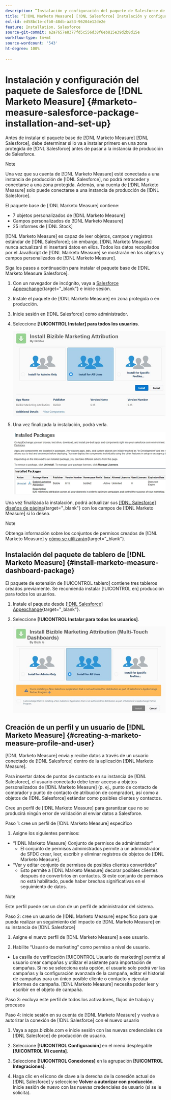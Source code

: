 ```yaml
---
description: “Instalación y configuración del paquete de Salesforce de [!DNL Marketo Measure] - [!DNL Marketo Measure] - Documentación del producto”
title: “[!DNL Marketo Measure] [!DNL Salesforce] Instalación y configuración del paquete”
exl-id: ed58bc1e-cfb0-48db-aa53-96204e12de2e
feature: Installation, Salesforce
source-git-commit: a2a7657e8377fd5c556d38f6eb815e39d2b8d15e
workflow-type: tm+mt
source-wordcount: '543'
ht-degree: 100%

---
```


# Instalación y configuración del paquete de Salesforce de [!DNL Marketo Measure] {#marketo-measure-salesforce-package-installation-and-set-up}

Antes de instalar el paquete base de [!DNL Marketo Measure] [!DNL Salesforce], debe determinar si lo va a instalar primero en una zona protegida de [!DNL Salesforce] antes de pasar a la instancia de producción de Salesforce.

>[!NOTE]
>
>Una vez que su cuenta de [!DNL Marketo Measure] esté conectada a una instancia de producción de [!DNL Salesforce], no podrá retroceder y conectarse a una zona protegida. Además, una cuenta de [!DNL Marketo Measure] solo puede conectarse a una instancia de producción de [!DNL Salesforce].

El paquete base de [!DNL Marketo Measure] contiene:

* 7 objetos personalizados de [!DNL Marketo Measure]
* Campos personalizados de [!DNL Marketo Measure]
* 25 informes de [!DNL Stock]

[!DNL Marketo Measure] es capaz de leer objetos, campos y registros estándar de [!DNL Salesforce]; sin embargo, [!DNL Marketo Measure] nunca actualizará ni insertará datos en ellos. Todos los datos recopilados por el JavaScript de [!DNL Marketo Measure] se mostrarán en los objetos y campos personalizados de [!DNL Marketo Measure].

Siga los pasos a continuación para instalar el paquete base de [!DNL Marketo Measure Salesforce].

1. Con un navegador de incógnito, vaya a [Salesforce Appexchange](https://appexchange.salesforce.com/appxListingDetail?listingId=a0N3000000B3KLuEAN){target="_blank"} e inicie sesión.

1. Instale el paquete de [!DNL Marketo Measure] en zona protegida o en producción.

1. Inicie sesión en [!DNL Salesforce] como administrador.

1. Seleccione **[!UICONTROL Instalar] para todos los usuarios**.

   ![](assets/marketo-measure-salesforce-package-installation-and-set-up-1.png)

1. Una vez finalizada la instalación, podrá verla.

   ![](assets/marketo-measure-salesforce-package-installation-and-set-up-2.png)

Una vez finalizada la instalación, podrá actualizar sus [[!DNL Salesforce] diseños de página](/help/configuration-and-setup/marketo-measure-and-salesforce/page-layout-instructions.md){target="_blank"} con los campos de [!DNL Marketo Measure] si lo desea.

>[!NOTE]
>
>Obtenga información sobre los conjuntos de permisos creados de [!DNL Marketo Measure] y [cómo se utilizarán](/help/configuration-and-setup/marketo-measure-and-salesforce/marketo-measure-permission-sets.md){target="_blank"}.

## Instalación del paquete de tablero de [!DNL Marketo Measure] {#install-marketo-measure-dashboard-package}

El paquete de extensión de [!UICONTROL tablero] contiene tres tableros creados previamente. Se recomienda instalar [!UICONTROL en] producción para todos los usuarios.

1. Instale el paquete desde [[!DNL Salesforce] Appexchange](https://login.salesforce.com/packaging/installPackage.apexp?p0=04t610000001jI6){target="_blank"}.

1. Seleccione **[!UICONTROL Instalar para todos los usuarios]**.

   ![](assets/marketo-measure-salesforce-package-installation-and-set-up-3.png)

## Creación de un perfil y un usuario de [!DNL Marketo Measure] {#creating-a-marketo-measure-profile-and-user}

[!DNL Marketo Measure] envía y recibe datos a través de un usuario conectado de [!DNL Salesforce] dentro de la aplicación [!DNL Marketo Measure].

Para insertar datos de puntos de contacto en su instancia de [!DNL Salesforce], el usuario conectado debe tener acceso a objetos personalizados de [!DNL Marketo Measure] (p. ej., punto de contacto de comprador y punto de contacto de atribución de comprador), así como a objetos de [!DNL Salesforce] estándar como posibles clientes y contactos.

Cree un perfil de [!DNL Marketo Measure] para garantizar que no se producirá ningún error de validación al enviar datos a Salesforce.

Paso 1: cree un perfil de [!DNL Marketo Measure] específico

1. Asigne los siguientes permisos:

* “[!DNL Marketo Measure] Conjunto de permisos de administrador”
   * El conjunto de permisos administrados permite a un administrador de SFDC crear, leer, escribir y eliminar registros de objetos de [!DNL Marketo Measure].
* “Ver y editar conjunto de permisos de posibles clientes convertidos”
   * Esto permite a [!DNL Marketo Measure] decorar posibles clientes después de convertirlos en contactos. Si este conjunto de permisos no está habilitado, puede haber brechas significativas en el seguimiento de datos.

>[!NOTE]
>
>Este perfil puede ser un clon de un perfil de administrador del sistema.

Paso 2: cree un usuario de [!DNL Marketo Measure] específico para que pueda realizar un seguimiento del impacto de [!DNL Marketo Measure] en su instancia de [!DNL Salesforce]

1. Asigne el nuevo perfil de [!DNL Marketo Measure] a ese usuario.

1. Habilite “Usuario de marketing” como permiso a nivel de usuario.

* La casilla de verificación [!UICONTROL Usuario de marketing] permite al usuario crear campañas y utilizar el asistente para importación de campañas. Si no se selecciona esta opción, el usuario solo podrá ver las campañas y la configuración avanzada de la campaña, editar el historial de campañas para un único posible cliente o contacto y ejecutar informes de campaña. [!DNL Marketo Measure] necesita poder leer y escribir en el objeto de campaña.

Paso 3: excluya este perfil de todos los activadores, flujos de trabajo y procesos

Paso 4: inicie sesión en su cuenta de [!DNL Marketo Measure] y vuelva a autorizar la conexión de [!DNL Salesforce] con el nuevo usuario

1. Vaya a apps.bizible.com e inicie sesión con las nuevas credenciales de [!DNL Salesforce] de producción de usuario.

1. Seleccione **[!UICONTROL Configuración]** en el menú desplegable **[!UICONTROL Mi cuenta]**.

1. Seleccione **[!UICONTROL Conexiones]** en la agrupación **[!UICONTROL Integraciones]**.

1. Haga clic en el icono de clave a la derecha de la conexión actual de [!DNL Salesforce] y seleccione **Volver a autorizar con producción**. Inicie sesión de nuevo con las nuevas credenciales de usuario (si se le solicita).
